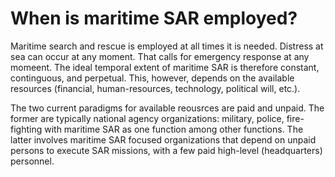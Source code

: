 # When is maritime SAR employed?

Maritime search and rescue is employed at all times it is needed. Distress at sea can occur at any moment. That calls for emergency response at any momeent. 
The ideal temporal extent of maritime SAR is therefore constant, continguous, and perpetual. This, however, depends on the available resources (financial, human-resources, technology, political will, etc.).

The two current paradigms for available reousrces are paid and unpaid. The former are typically national agency organizations: military, police, fire-fighting with maritime SAR as one function among other functions. The latter involves maritime SAR focused organizations that depend on unpaid persons to execute SAR missions, with a few paid high-level (headquarters) personnel. 

